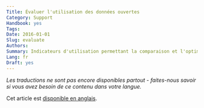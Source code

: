 ```yaml
---
Title: Évaluer l'utilisation des données ouvertes
Category: Support
Handbook: yes
Tags:
Date: 2016-01-01
Slug: evaluate
Authors:
Summary: Indicateurs d'utilisation permettant la comparaison et l'optimisation de l'intérêt et de l'absorption des OGD.
Lang: fr
Draft: yes
---
```


<em>Les traductions ne sont pas encore disponibles partout - faites-nous savoir si vous avez besoin de ce contenu dans votre langue.</em>

Cet article est [disponible en anglais](/en/support/evaluate).
